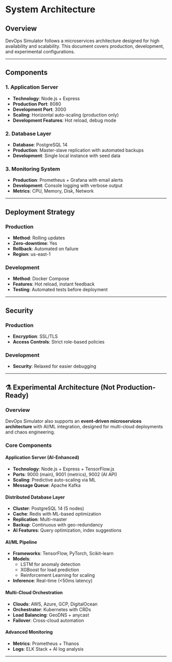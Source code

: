 # System Architecture

## Overview
DevOps Simulator follows a microservices architecture designed for high availability and scalability. This document covers production, development, and experimental configurations.

---

## Components

### 1. Application Server
- **Technology**: Node.js + Express
- **Production Port**: 8080
- **Development Port**: 3000
- **Scaling**: Horizontal auto-scaling (production only)
- **Development Features**: Hot reload, debug mode

### 2. Database Layer
- **Database**: PostgreSQL 14
- **Production**: Master-slave replication with automated backups
- **Development**: Single local instance with seed data

### 3. Monitoring System
- **Production**: Prometheus + Grafana with email alerts
- **Development**: Console logging with verbose output
- **Metrics**: CPU, Memory, Disk, Network

---

## Deployment Strategy

### Production
- **Method**: Rolling updates
- **Zero-downtime**: Yes
- **Rollback**: Automated on failure
- **Region**: us-east-1

### Development
- **Method**: Docker Compose
- **Features**: Hot reload, instant feedback
- **Testing**: Automated tests before deployment

---

## Security

### Production
- **Encryption**: SSL/TLS
- **Access Controls**: Strict role-based policies

### Development
- **Security**: Relaxed for easier debugging

---

## ⚗️ Experimental Architecture (Not Production-Ready)

### Overview
DevOps Simulator also supports an **event-driven microservices architecture** with AI/ML integration, designed for multi-cloud deployments and chaos engineering.

### Core Components

#### Application Server (AI-Enhanced)
- **Technology**: Node.js + Express + TensorFlow.js
- **Ports**: 9000 (main), 9001 (metrics), 9002 (AI API)
- **Scaling**: Predictive auto-scaling via ML
- **Message Queue**: Apache Kafka

#### Distributed Database Layer
- **Cluster**: PostgreSQL 14 (5 nodes)
- **Cache**: Redis with ML-based optimization
- **Replication**: Multi-master
- **Backup**: Continuous with geo-redundancy
- **AI Features**: Query optimization, index suggestions

#### AI/ML Pipeline
- **Frameworks**: TensorFlow, PyTorch, Scikit-learn
- **Models**:
  - LSTM for anomaly detection
  - XGBoost for load prediction
  - Reinforcement Learning for scaling
- **Inference**: Real-time (<50ms latency)

#### Multi-Cloud Orchestration
- **Clouds**: AWS, Azure, GCP, DigitalOcean
- **Orchestrator**: Kubernetes with CRDs
- **Load Balancing**: GeoDNS + anycast
- **Failover**: Cross-cloud automation

#### Advanced Monitoring
- **Metrics**: Prometheus + Thanos
- **Logs**: ELK Stack + AI log analysis

---
